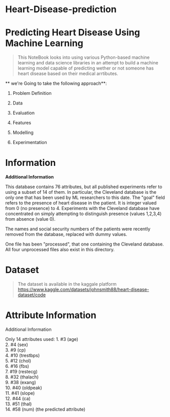 # Heart-Disease-prediction
# Predicting Heart Disease Using Machine Learning

> This NoteBook looks into using various Python-based machine learning and data science libraries in an attempt to build a machine learning model capable of predicting wether or not someone has heart disease based on their medical arrtibutes.

** we're Going to take the following approach**:

1. Problem Definition

2. Data

3. Evaluation

4. Features

5. Modelling

6. Experimentation


# Information

**Additional Information**

This database contains 76 attributes, but all published experiments refer to using a subset of 14 of them.  In particular, the Cleveland database is the only one that has been used by ML researchers to
 this date.  The "goal" field refers to the presence of heart disease in the patient.  It is integer valued from 0 (no presence) to 4. Experiments with the Cleveland database have concentrated on simply attempting to distinguish presence (values 1,2,3,4) from absence (value 0).  
   
The names and social security numbers of the patients were recently removed from the database, replaced with dummy values.

One file has been "processed", that one containing the Cleveland database.  All four unprocessed files also exist in this directory.


# Dataset

> The dataset is available in the kaggale platform https://www.kaggle.com/datasets/johnsmith88/heart-disease-dataset/code



# Attribute Information

Additional Information

Only 14 attributes used:
      1. #3  (age)       
      2. #4  (sex)       
      3. #9  (cp)        
      4. #10 (trestbps)  
      5. #12 (chol)      
      6. #16 (fbs)       
      7. #19 (restecg)   
      8. #32 (thalach)   
      9. #38 (exang)     
      10. #40 (oldpeak)   
      11. #41 (slope)     
      12. #44 (ca)        
      13. #51 (thal)      
      14. #58 (num)       (the predicted attribute)
